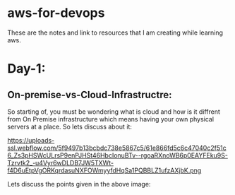 # aws-for-devops
These are the notes and link to resources that I am creating while learning aws. 

# Day-1:

## On-premise-vs-Cloud-Infrastructre:
So starting of, you must be wondering what is cloud and how is it diffrent from On Premise infrastructure which means having your own physical servers at a place. So lets discuss about it: 

https://uploads-ssl.webflow.com/5f9497b13bcbdc738e5867c5/61e866fd5c6c47040c2f51c6_Zs3pHSWcULrsP9enPJHSt46HbcIonuBTv--rgoaRXnoWB6p0EAYFEku9S-Tzrvtk2_-u4Vyr6wDLDB7JW5TXWt-f4D6uEtpVgORKqrdasuNXFOWmyyfdHqSa1PQBBLZ1ufzAXjbK.png

Lets discuss the points given in the above image:






